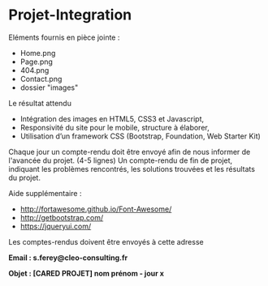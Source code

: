 # Projet-Integration

Eléments fournis en pièce jointe :
  - Home.png
  - Page.png
  - 404.png
  - Contact.png
  - dossier "images"

Le résultat attendu
  - Intégration des images en HTML5, CSS3 et Javascript,
  - Responsivité du site pour le mobile, structure à élaborer,
  - Utilisation d’un framework CSS (Bootstrap, Foundation, Web Starter Kit)

Chaque jour un compte-rendu doit être envoyé afin de nous informer de l'avancée du projet. (4-5 lignes)
Un compte-rendu de fin de projet, indiquant les problèmes rencontrés, les solutions trouvées et les résultats du projet.


Aide supplémentaire :
  - http://fortawesome.github.io/Font-Awesome/
  - http://getbootstrap.com/
  - https://jqueryui.com/

Les comptes-rendus doivent être envoyés à cette adresse

  __Email : s.ferey@cleo-consulting.fr__
  
  __Objet : [CARED PROJET] nom prénom - jour x__
